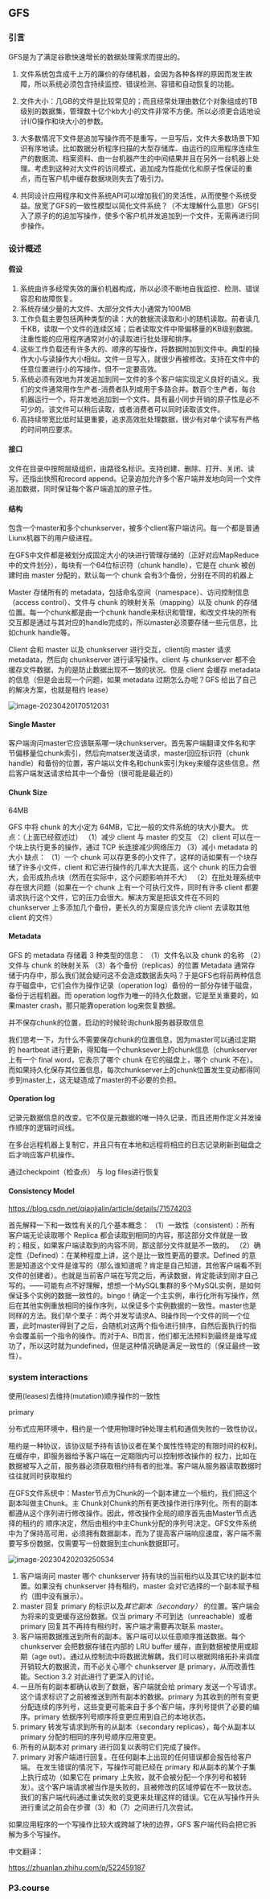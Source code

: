 ## GFS

### 引言

GFS是为了满足谷歌快速增长的数据处理需求而提出的。

1. 文件系统包含成千上万的廉价的存储机器，会因为各种各样的原因而发生故障，所以系统必须包含持续监控、错误检测、容错和自动恢复的功能。

2. 文件大小：几GB的文件是比较常见的；而且经常处理由数亿个对象组成的TB级别的数据集，管理数十亿个kb大小的文件非常不方便。所以必须更合适地设计I/O操作和块大小的参数。
3. 大多数情况下文件是追加写操作而不是重写，一旦写后，文件大多数场景下知识有序地读。比如数据分析程序扫描的大型存储库、由运行的应用程序连续生产的数据流、档案资料、由一台机器产生的中间结果并且在另外一台机器上处理。考虑到这种对大文件的访问模式，追加成为性能优化和原子性保证的重点，而在客户机中缓存数据块则失去了吸引力。
4. 共同设计应用程序和文件系统API可以增加我们的灵活性，从而使整个系统受益。放宽了GFS的一致性模型以简化文件系统？（不太理解什么意思）GFS引入了原子的的追加写操作，使多个客户机并发追加到一个文件，无需再进行同步操作。

### 设计概述

#### 假设

1. 系统由许多经常失效的廉价机器构成，所以必须不断地自我监控、检测、错误容忍和故障恢复。
2. 系统存储少量的大文件、大部分文件大小通常为100MB
3. 工作负载主要包括两种类型的读：大的数据流读取和小的随机读取。前者读几千KB，读取一个文件的连续区域；后者读取文件中带偏移量的KB级别数据。注重性能的应用程序通常对小的读取进行批处理和排序。
4. 这些工作负载还有许多大的、顺序的写操作，将数据附加到文件中。典型的操作大小与读操作大小相似。文件一旦写入，就很少再被修改。支持在文件中的任意位置进行小的写操作，但不一定要高效。
5. 系统必须有效地为并发追加到同一文件的多个客户端实现定义良好的语义。我们的文件通常用作生产者-消费者队列或用于多路合并。数百个生产者，每台机器运行一个，将并发地追加到一个文件。具有最小同步开销的原子性是必不可少的。该文件可以稍后读取，或者消费者可以同时读取该文件。
6. 高持续带宽比低时延更重要，追求高效批处理数据，很少有对单个读写有严格的时间响应要求。

#### 接口

文件在目录中按照层级组织，由路径名标识。支持创建、删除、打开、关闭、读写。还指出快照和record append。记录追加允许多个客户端并发地向同一个文件追加数据，同时保证每个客户端追加的原子性。

#### 结构

包含一个master和多个chunkserver，被多个client客户端访问。每一个都是普通Liunx机器下的用户级进程。

在GFS中文件都是被划分成固定大小的块进行管理存储的（正好对应MapReduce中的文件划分），每块有一个64位标识符（chunk handle），它是在 chunk 被创建时由 master 分配的，默认每一个 chunk 会有3个备份，分别在不同的机器上

Master 存储所有的 metadata，包括命名空间（namespace）、访问控制信息（access control）、文件与 chunk 的映射关系（mapping）以及 chunk 的存储位置。每一个chunk都是由一个chunk handle来标识和管理，和改文件块的所有交互都是通过与其对应的handle完成的，所以master必须要存储一些元信息，比如chunk handle等。

Client 会和 master 以及 chunkserver 进行交互，client向 master 请求 metadata，然后向 chunkserver 进行读写操作。client 与 chunkserver 都不会缓存文件数据，为的是防止数据出现不一致的状况。但是 client 会缓存 metadata 的信息（但是会出现一个问题，如果 metadata 过期怎么办呢？GFS 给出了自己的解决方案，也就是租约 lease）

![image-20230420170512031](gfsfigures/image-20230420170512031.png)

#### Single Master

客户端询问master它应该联系哪一块chunkserver。首先客户端翻译文件名和字节偏移量位chunk索引，然后向matser发送请求，master回应标识符（chunk handle）和备份的位置，客户端以文件名和chunk索引为key来缓存这些信息。然后客户端发送请求给其中一个备份（很可能是最近的）

#### Chunk Size

64MB

GFS 中将 chunk 的大小定为 64MB，它比一般的文件系统的块大小要大。
优点：（上面已经叙述过）
（1）减少 client 与 master 的交互
（2）client 可以在一个块上执行更多的操作，通过 TCP 长连接减少网络压力
（3）减小 metadata 的大小
缺点：
（1）一个 chunk 可以存更多的小文件了，这样的话如果有一个块存储了许多小文件，client 和它进行操作的几率大大提高，这个 chunk 的压力会很大，会形成热点块（然而在实际中，这个问题影响并不大）
（2）在批处理系统中存在很大问题（如果在一个 chunk 上有一个可执行文件，同时有许多 client 都要请求执行这个文件，它的压力会很大。解决方案是把该文件在不同的 chunkserver 上多添加几个备份，更长久的方案是应该允许 client 去读取其他 client 的文件）

#### Metadata

GFS 的 metadata 存储着 3 种类型的信息：
（1）文件名以及 chunk 的名称
（2）文件与 chunk 的映射关系
（3）各个备份（replicas）的位置
Metadata 通常存储于内存中，那么我们就会疑问这不会造成数据丢失吗？于是GFS也将前两种信息存于磁盘中，它们会作为操作记录（operation log）备份的一部分存储于磁盘，备份于远程机器。而 operation log作为唯一的持久化数据，它是至关重要的，如果master crash，那只能靠operation log来恢复数据。

并不保存chunk的位置，启动的时候轮询chunk服务器获取信息

我们思考一下，为什么不需要保存chunk的位置信息，因为master可以通过定期的 heartbeat 进行更新，得知每一个chunksever上的chunk信息（chunkserver 上有一个 final word，它表示了哪个 chunk 在它的磁盘上，哪个 chunk 不在）。而如果持久化保存其位置信息，每次chunkserver上的chunk位置发生变动都得同步到master上，这无疑造成了master的不必要的负担。

#### Operation log

记录元数据信息的改变。它不仅是元数据的唯一持久记录，而且还用作定义并发操作顺序的逻辑时间线。

在多台远程机器上复制它，并且只有在本地和远程将相应的日志记录刷新到磁盘之后才响应客户机操作。

通过checkpoint（检查点） 与 log files进行恢复

#### Consistency Model

https://blog.csdn.net/qiaojialin/article/details/71574203

首先解释一下和一致性有关的几个基本概念：
（1）一致性（consistent）：所有客户端无论读取哪个 Replica 都会读取到相同的内容，那这部分文件就是一致的；相反，如果客户端读取到的内容不同，那这部分文件就是不一致的。
（2）确定性（Defined）：在某种程度上讲，这个是比一致性更高的要求。Defined 的意思是知道这个文件是谁写的（那么谁知道呢？肯定是自己知道，其他客户端看不到文件的创建者）。也就是当前客户端在写完之后，再读数据，肯定能读到刚才自己写的。——可能有点不好理解，想想一个MySQL集群的多个MySQL实例，是如何保证多个实例的数据一致性的。bingo！确定一个主实例，串行化所有写操作，然后在其他实例重放相同的操作序列，以保证多个实例数据的一致性。master也是同样的方法。我们举个栗子：两个并发写请求A、B操作同一个文件的同一个位置，此时master得到了之后，会随机对这两个指令进行排序，自然后面执行的指令会覆盖前一个指令的操作。而对于A、B而言，他们都无法预料到最终是谁写成功了，所以这时就为undefined，但是这种情况确是满足一致性的（保证最终一致性）。

### system interactions

使用(leases)去维持(mutation)顺序操作的一致性

primary

分布式应用环境中，租约是一个使用物理时钟处理主机和通信失败的一致性协议。

租约是一种协议，该协议赋予持有该协议者在某个属性性特定的有限时间的权利。在缓存中，即服务器给予客户端在一定期限内可以控制修改操作的 权力，比如在数据被写入之前，服务器必须获取租约持有者的批准。客户端从服务器读取数据时往往就同时获取租约

在GFS文件系统中：Master节点为Chunk的一个副本建立一个租约，我们把这个副本叫做主Chunk。主 Chunk对Chunk的所有更改操作进行序列化。所有的副本都遵从这个序列进行修改操作。因此，修改操作全局的顺序首先由Master节点选择的租约的 顺序决定，然后由租约中主Chunk分配的序列号决定。GFS文件系统中为了保持高可用，必须拥有数据副本，而为了提高客户端响应速度，客户端不需要写多份数据，仅需要写一份数据到主chunk数据即可。


![image-20230420203250534](gfsfigures/image-20230420203250534.png)

1. 客户端询问 master 哪个 chunkserver 持有块的当前租约以及其它块的副本位置。如果没有 chunkserver 持有租约，master 会对它选择的一个副本赋予租约（图中没有展示）。
2. master 回复 primary 的标识以及*其它副本（secondary）* 的位置。客户端会为将来的变更缓存这份数据。仅当 primary 不可到达（unreachable）或者 primary 回复其不再持有租约时，客户端才需要再次联系 master。
3. 客户端把数据推送到所有的副本。客户端可以以任意顺序推送数据。每个 chunkserver 会把数据存储在内部的 LRU buffer 缓存，直到数据被使用或超期（age out）。通过从控制流中将数据流解耦，我们可以根据网络拓扑来调度开销较大的数据流，而不必关心哪个 chunkserver 是 primary，从而改善性能。Section 3.2 对此进行了更深入的讨论。
4. 一旦所有的副本都确认收到了数据，客户端就会给 primary 发送一个写请求。这个请求标识了之前被推送到所有副本的数据。primary 为其收到的所有变更分配连续的序列号，这些变更可能来自于多个客户端，序列号提供了必要的编序。primary 依据序列号顺序将变更应用到自己的本地状态。
5.  primary 转发写请求到所有的从副本（secondary replicas），每个从副本以 primary 分配的相同的序列号顺序应用变更。
6. 所有的从副本对 primary 进行回复以表明它们完成了操作。
7. primary 对客户端进行回复。在任何副本上出现的任何错误都会报告给客户端。 在发生错误的情况下，写操作可能已经在 primary 和从副本的某个子集上执行成功（如果它在 primary 上失败，就不会被分配一个序列号和被转发）。这个客户端请求被当作是失败的，且被修改的区域停留在不一致状态。我们的客户端代码通过重试失败的变更来处理这样的错误。它在从写操作开头进行重试之前会在步骤（3）和（7）之间进行几次尝试。

如果应用程序的一个写操作比较大或跨越了块的边界，GFS 客户端代码会把它拆解为多个写操作。





中文翻译：

https://zhuanlan.zhihu.com/p/522459187







### P3.course

 